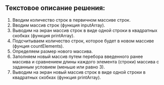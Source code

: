 ## Текстовое описание решения:
1. Вводим количество строк в первичном массиве строк.
2. Вводим массив строк (функция inputArray).
3. Выводим на экран массив строк в виде одной строки в квадратных скобках (функция printArray).
4. Подсчитываем количество строк, которое будет в новом массиве (фунция countElements).
5. Определяем размер нового массива.
6. Заполняем новый массив путем перебора введенного ранее массива и сравнением длины каждого элемента (строки) массива с заданным условием (меньше или равно 3).
7. Выводим на экран новый массив строк в виде одной строки в квадратных скобках (функция printArray). 
